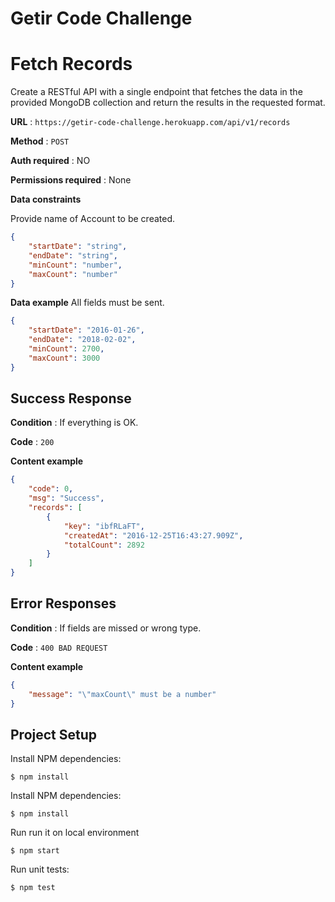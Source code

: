 # Getir Code Challenge

# Fetch Records

Create a RESTful API with a single endpoint that fetches the data in the
provided MongoDB collection and return the results in the requested format.

**URL** : `https://getir-code-challenge.herokuapp.com/api/v1/records`

**Method** : `POST`

**Auth required** : NO

**Permissions required** : None

**Data constraints**

Provide name of Account to be created.

```json
{
    "startDate": "string",
    "endDate": "string",
    "minCount": "number",
    "maxCount": "number"
}
```

**Data example** All fields must be sent.

```json
{
    "startDate": "2016-01-26",
    "endDate": "2018-02-02",
    "minCount": 2700,
    "maxCount": 3000
}
```

## Success Response

**Condition** : If everything is OK.

**Code** : `200`

**Content example**

```json
{
    "code": 0,
    "msg": "Success",
    "records": [
        {
            "key": "ibfRLaFT",
            "createdAt": "2016-12-25T16:43:27.909Z",
            "totalCount": 2892
        }
    ]
}
```

## Error Responses

**Condition** : If fields are missed or wrong type.

**Code** : `400 BAD REQUEST`

**Content example**

```json
{
    "message": "\"maxCount\" must be a number"
}
```
## Project Setup

Install NPM dependencies:

```
$ npm install
```

Install NPM dependencies:

```
$ npm install
```

Run run it on local environment

```
$ npm start
```

Run unit tests:

```
$ npm test
```
